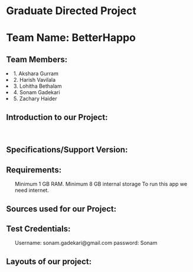 # Graduate Directed Project

<h1>Team Name: BetterHappo</h1>
 
<h2>Team Members:</h2>
 <li>1. Akshara Gurram</li>
 <li>2. Harish Vavilala</li>
 <li>3. Lohitha Bethalam</li>
 <li>4. Sonam Gadekari</li>
 <li>5. Zachary Haider</li>


<h2> Introduction to our Project:</h2>
<p></p><br/>
<h2>Specifications/Support Version:</h2>

<p></p>

<h2>Requirements:</h2>
<p>
<ul>
Minimum 1 GB RAM.
Minimum 8 GB internal storage
To run this app we need internet.
</ul>
</p>
<h2>Sources used for our Project:</h2>
<p>
 </p>
<h2>Test Credentials:</h2>
<p>
<ul>
 Username: sonam.gadekari@gmail.com
 password: Sonam
 </ul>
</p>
<h2>Layouts of our project:<h2>


